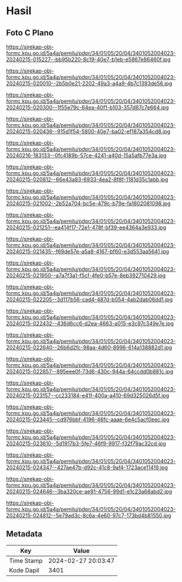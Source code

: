 # Hasil

## Foto C Plano

https://sirekap-obj-formc.kpu.go.id/5a4a/pemilu/pdpr/34/01/05/20/04/3401052004023-20240215-015227--bb95b220-8c19-40e7-b1eb-e5867e86460f.jpg

https://sirekap-obj-formc.kpu.go.id/5a4a/pemilu/pdpr/34/01/05/20/04/3401052004023-20240215-020010--2b5b0e21-2202-49a3-a4a9-4b7c1393de56.jpg

https://sirekap-obj-formc.kpu.go.id/5a4a/pemilu/pdpr/34/01/05/20/04/3401052004023-20240215-020300--1f55e79c-64ea-40f1-b103-357d87c7e664.jpg

https://sirekap-obj-formc.kpu.go.id/5a4a/pemilu/pdpr/34/01/05/20/04/3401052004023-20240215-020436--915d1f54-5800-40e7-ba02-ef187a354cd8.jpg

https://sirekap-obj-formc.kpu.go.id/5a4a/pemilu/pdpr/34/01/05/20/04/3401052004023-20240216-183133--0fc4189b-57ce-4241-a40d-15a5afb77e3a.jpg

https://sirekap-obj-formc.kpu.go.id/5a4a/pemilu/pdpr/34/01/05/20/04/3401052004023-20240215-020812--66e43a83-6933-4ea2-8f8f-1181d35c1abb.jpg

https://sirekap-obj-formc.kpu.go.id/5a4a/pemilu/pdpr/34/01/05/20/04/3401052004023-20240215-021002--2b52a704-bc5e-479c-b79e-fa1802081098.jpg

https://sirekap-obj-formc.kpu.go.id/5a4a/pemilu/pdpr/34/01/05/20/04/3401052004023-20240215-021251--ea414f17-72e1-478f-bf39-ee4364a3e933.jpg

https://sirekap-obj-formc.kpu.go.id/5a4a/pemilu/pdpr/34/01/05/20/04/3401052004023-20240215-021435--f69de57e-a5a8-4167-bf60-e3d553aa5641.jpg

https://sirekap-obj-formc.kpu.go.id/5a4a/pemilu/pdpr/34/01/05/20/04/3401052004023-20240215-021950--a7a7f3a1-f5cf-4fe0-b57e-8eb392710429.jpg

https://sirekap-obj-formc.kpu.go.id/5a4a/pemilu/pdpr/34/01/05/20/04/3401052004023-20240215-022205--3d117b56-cad4-487d-b054-4ab2dab06dd1.jpg

https://sirekap-obj-formc.kpu.go.id/5a4a/pemilu/pdpr/34/01/05/20/04/3401052004023-20240215-022432--436d6cc6-d2ea-4663-a015-e3c97c349e7e.jpg

https://sirekap-obj-formc.kpu.go.id/5a4a/pemilu/pdpr/34/01/05/20/04/3401052004023-20240215-022640--26b6d2fc-98aa-4d60-8996-614a138882d1.jpg

https://sirekap-obj-formc.kpu.go.id/5a4a/pemilu/pdpr/34/01/05/20/04/3401052004023-20240215-022857--895eee0f-73d6-430c-944a-64ccdd0b881c.jpg

https://sirekap-obj-formc.kpu.go.id/5a4a/pemilu/pdpr/34/01/05/20/04/3401052004023-20240215-023157--cc233184-e41f-400a-a410-69d325026d5f.jpg

https://sirekap-obj-formc.kpu.go.id/5a4a/pemilu/pdpr/34/01/05/20/04/3401052004023-20240215-023445--cd976bbf-4196-46fc-aaae-6e4c5acf0eec.jpg

https://sirekap-obj-formc.kpu.go.id/5a4a/pemilu/pdpr/34/01/05/20/04/3401052004023-20240215-023610--5d1917b3-5fe7-46f9-9917-f32f79ac32cd.jpg

https://sirekap-obj-formc.kpu.go.id/5a4a/pemilu/pdpr/34/01/05/20/04/3401052004023-20240215-024347--427ae47b-d92c-41c8-9af4-1723ace11419.jpg

https://sirekap-obj-formc.kpu.go.id/5a4a/pemilu/pdpr/34/01/05/20/04/3401052004023-20240215-024646--3ba320ce-ae91-4756-99d1-e1c23a68abd2.jpg

https://sirekap-obj-formc.kpu.go.id/5a4a/pemilu/pdpr/34/01/05/20/04/3401052004023-20240215-024812--5e79ad3c-8c6a-4e60-97c7-173bd4b81550.jpg


## Metadata

| Key        | Value               |
| ---------- | ------------------- |
| Time Stamp | 2024-02-27 20:03:47 |
| Kode Dapil | 3401                |



